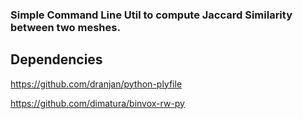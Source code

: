 ### Simple Command Line Util to compute Jaccard Similarity between two meshes. 

## Dependencies
https://github.com/dranjan/python-plyfile

https://github.com/dimatura/binvox-rw-py
